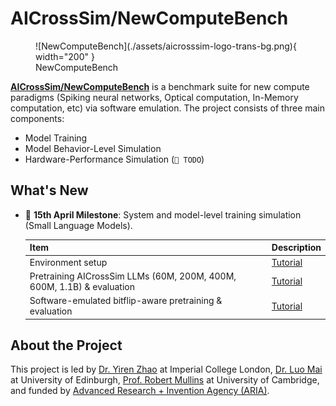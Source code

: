 # AICrossSim/NewComputeBench

<figure markdown="span">
  ![NewComputeBench](./assets/aicrosssim-logo-trans-bg.png){ width="200" }
  <figcaption>NewComputeBench</figcaption>
</figure>

**[AICrossSim/NewComputeBench](https://github.com/AICrossSim/NewComputeBench)** is a benchmark suite for new compute paradigms (Spiking neural networks, Optical computation, In-Memory computation, etc) via software emulation. The project consists of three main components:

- Model Training
- Model Behavior-Level Simulation
- Hardware-Performance Simulation (`🚧 TODO`)


## What's New

- 🚩 **15th April Milestone**: System and model-level training simulation (Small Language Models).

    | Item | Description |
    | ---- | ----------- |
    | Environment setup | [Tutorial](env-setup.md) |
    | Pretraining AICrossSim LLMs (60M, 200M, 400M, 600M, 1.1B) & evaluation | [Tutorial](01-model-training/llm-pretrain-and-eval.md) |
    | Software-emulated bitflip-aware pretraining & evaluation | [Tutorial](02-model-behaviour-level-simulation/llm-bitflip.md) |


## About the Project

This project is led by [Dr. Yiren Zhao](https://aaron-zhao123.github.io/) at Imperial College London, [Dr. Luo Mai](https://luomai.github.io/) at University of Edinburgh, [Prof. Robert Mullins](https://www.cl.cam.ac.uk/~rdm34/) at University of Cambridge, and funded by [Advanced Research + Invention Agency (ARIA)](https://www.aria.org.uk/).